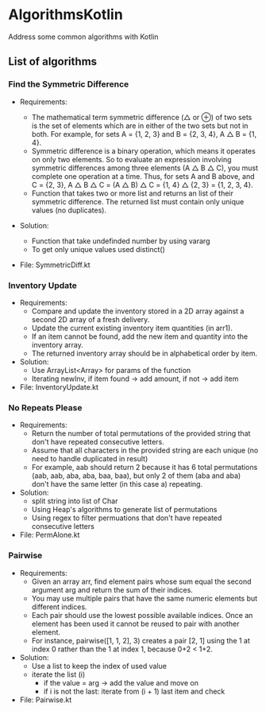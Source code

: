 # AlgorithmsKotlin
Address some common algorithms with Kotlin

## List of algorithms
### Find the Symmetric Difference
- Requirements: 
    - The mathematical term symmetric difference (△ or ⊕) of two sets is the set of elements which are in either of the two sets but not in both. 
For example, for sets A = {1, 2, 3} and B = {2, 3, 4}, A △ B = {1, 4}.
    - Symmetric difference is a binary operation, which means it operates on only two elements. 
So to evaluate an expression involving symmetric differences among three elements (A △ B △ C), you must complete one operation at a time. Thus, for sets A and B above, and C = {2, 3}, A △ B △ C = (A △ B) △ C = {1, 4} △ {2, 3} = {1, 2, 3, 4}.
    - Function that takes two or more list and returns an list of their symmetric difference. The returned list must contain only unique values (no duplicates).
    
- Solution:
    - Function that take undefinded number by using vararg
    - To get only unique values used distinct()
- File: SymmetricDiff.kt

### Inventory Update
- Requirements: 
    - Compare and update the inventory stored in a 2D array against a second 2D array of a fresh delivery. 
    - Update the current existing inventory item quantities (in arr1). 
    - If an item cannot be found, add the new item and quantity into the inventory array. 
    - The returned inventory array should be in alphabetical order by item.
- Solution: 
    - Use ArrayList<Array<Any>> for params of the function
    - Iterating newInv, if item found -> add amount, if not -> add item
- File: InventoryUpdate.kt

### No Repeats Please
- Requirements:
    - Return the number of total permutations of the provided string that don't have repeated consecutive letters. 
    - Assume that all characters in the provided string are each unique (no need to handle duplicated in result)
    - For example, aab should return 2 because it has 6 total permutations (aab, aab, aba, aba, baa, baa), but only 2 of them (aba and aba) don't have the same letter (in this case a) repeating.
- Solution: 
    - split string into list of Char
    - Using Heap's algorithms to generate list of permutations 
    - Using regex to filter permuations that don't have repeated consecutive letters
- File: PermAlone.kt

### Pairwise
- Requirements:
    - Given an array arr, find element pairs whose sum equal the second argument arg and return the sum of their indices.
    - You may use multiple pairs that have the same numeric elements but different indices. 
    - Each pair should use the lowest possible available indices. Once an element has been used it cannot be reused to pair with another element. 
    - For instance, pairwise([1, 1, 2], 3) creates a pair [2, 1] using the 1 at index 0 rather than the 1 at index 1, because 0+2 < 1+2.
- Solution: 
    - Use a list to keep the index of used value
    - iterate the list (i)
        - if the value = arg -> add the value and move on 
        - if i is not the last: iterate from (i + 1) last item and check
- File: Pairwise.kt
    